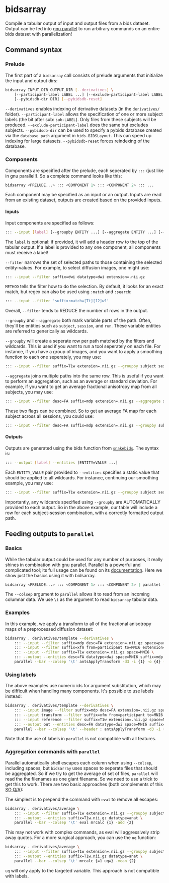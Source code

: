 # bidsarray

Compile a tabular output of input and output files from a bids dataset. Output can be fed into [gnu parallel](https://www.gnu.org/software/parallel/sphinx.html) to run arbitrary commands on an entire bids dataset with parallelization!


## Command syntax

### Prelude

The first part of a `bidsarray` call consists of prelude arguments that initialize the input and output dirs:

```bash
bidsarray INPUT_DIR OUTPUT_DIR [--derivatives] \
    [--participant-label LABEL ...] [--exclude-participant-label LABEL ...] \
    [--pybidsdb-dir DIR] [--pybidsdb-reset]
```

`--derivatives` enables indexing of derivative datasets (in the `derivatives/` folder). `--participant-label` allows the specification of one or more subject labels (the bit after sub: `sub-LABEL`). Only files from these subjects will be produced. `--exclude-participant-label` does the same but excludes subjects. `--pybidsdb-dir` can be used to specify a pybids database created via the `database_path` argument in `bids.BIDSLayout`. This can speed up indexing for large datasets. `--pybidsdb-reset` forces reindexing of the database.

### Components

Components are specified after the prelude, each seperated by `:::` (just like in gnu parallel!). So a complete command looks like this:

```bash
bidsarray <PRELUDE...> ::: <COMPONENT 1> ::: <COMPONENT 2> ::: ...
```

Each component may be specified as an input or an output. Inputs are read from an existing dataset, outputs are created based on the provided inputs.

#### Inputs

Input components are specified as follows:

```bash
::: --input [label] [--groupby ENTITY ...] [--aggregate ENTITY ...] [--filter ENTITY[:METHOD]=VALUE ...]
```

The `label` is optional: if provided, it will add a header row to the top of the tabular output. If a label is provided to any one component, all components must receive a label!

`--filter` narrows the set of selected paths to those containing the selected entity-values. For example, to select diffusion images, one might use:

```bash
::: --input --filter suffix=dwi datatype=dwi extension=.nii.gz
```

`METHOD` tells the filter how to do the selection. By default, it looks for an exact match, but regex can also be used using `:match` and `:search`:

```bash
::: --input --filter 'suffix:match=[Tt][12]w?'
```

Overall, `--filter` tends to REDUCE the number of rows in the output.

`--groupby` and `--aggregate` both mark variable parts of the path. Often, they'll be entities such as `subject`, `session`, and `run`. These variable entities are referred to generically as wildcards.

`--groupby` will create a seperate row per path matched by the filters and wildcards. This is used if you want to run a tool seperately on each file. For instance, if you have a group of images, and you want to apply a smoothing function to each one seperately, you may use:

```bash
::: --input --filter suffix=T1w extension=.nii.gz --groupby subject session
```

`--aggregate` joins multiple paths into the same row. This is useful if you want to perform an aggregation, such as an average or standard deviation. For example, if you want to get an average fractional anisotropy map from all subjects, you may use:

```bash
::: --input --filter desc=FA suffix=mdp extension=.nii.gz --aggregate subject session
```

These two flags can be combined. So to get an average FA map for each subject across all sessions, you could use:

```bash
::: --input --filter desc=FA suffix=mdp extension=.nii.gz --groupby subject --aggregate session
```

#### Outputs

Outputs are generated using the bids function from [`snakebids`](https://snakebids.readthedocs.io/en/stable/api/paths.html#snakebids.bids). The syntax is:

```bash
::: --output [label] --entities [ENTITY=VALUE ...]
```

Each `ENTITY_VALUE` pair provided to `--entities` specifies a static value that should be applied to all wildcards. For instance, continuing our smoothing example, you may use:

```bash
::: --input --filter suffix=T1w extension=.nii.gz --groupby subject session ::: --output --entities datatype=anat suffix=T1w desc=smoothed
```

Importantly, any wildcards specified using `--groupby` are AUTOMATICALLY provided to each output. So in the above example, our table will include a row for each subject-session combination, with a correctly formatted output path.

## Feeding outputs to `parallel`

### Basics

While the tabular output could be used for any number of purposes, it really shines in combination with gnu parallel. Parallel is a powerful and complicated tool; its full usage can be found on its [documentation](https://www.gnu.org/software/parallel/sphinx.html). Here we show just the basics using it with bidsarray.

```bash
bidsarray <PRELUDE...> ::: <COMPONENT 1> ::: <COMPONENT 2> | parallel --colsep '\t' echo 1={1} 2={2}
```

The `--colsep` argument to `parallel` allows it to read from an incoming columnar data. We use `\t` as the argument to read `bidsarray` tabular data.

### Examples

In this example, we apply a transform to all of the fractional anisotropy maps of a preprocessed diffusion dataset:

```bash
bidsarray . derivatives/template --derivatives \
    ::: --input --filter suffix=mdp desc=FA extension=.nii.gz space=participant --groupby subject session \
    ::: --input --filter suffix=xfm from=participant to=MNI6 extension=.nii.gz --groupby subject session \
    ::: --input --filter suffix=T1w extension=.nii.gz space=MNI6 \
    ::: --output --entities desc=FA datatype=dwi space=MNI6 suffix=mdp.nii.gz |
    parallel --bar --colsep '\t' antsApplyTransform -d3 -i {1} -o {4} -r {3} -t {2}
```

### Using labels

The above examples use numeric ids for argument substitution, which may be difficult when handling many components. It's possible to use labels instead:

```bash
bidsarray . derivatives/template --derivatives \
    ::: --input image --filter suffix=mdp desc=FA extension=.nii.gz space=participant --groupby subject session \
    ::: --input transform --filter suffix=xfm from=participant to=MNI6 extension=.nii.gz --groupby subject session \
    ::: --input reference --filter suffix=T1w extension=.nii.gz space=MNI6 \
    ::: --output out --entities desc=FA datatype=dwi space=MNI6 suffix=mdp.nii.gz |
    parallel --bar --colsep '\t' --header : antsApplyTransform -d3 -i {image} -o {out} -r {reference} -t {transform}
```

Note that the use of labels in `parallel` is not compatible with all features.

### Aggregation commands with `parallel`

Parallel automatically shell escapes each column when using `--colsep`, including spaces, but `bidsarray` uses spaces to seperate files that should be aggregated. So if we try to get the average of set of files, `parallel` will read the the filenames as one giant filename. So we need to use a trick to get this to work. There are two basic approaches (both complements of this [SO Q/A](https://superuser.com/questions/1135733/gnu-parallel-remove-escape-before-space-characters-in-command)):

The simplest is to prepend the command with `eval` to remove all escapes:

```bash
bidsarray . derivatives/average \
    ::: --input --filter suffix=T1w extension=.nii.gz --groupby subject session --aggregate run \
    ::: --output --entities suffix=T1w.nii.gz datatype=anat \
    parallel --bar --colsep '\t' eval mrcalc {1} -add {2}
```

This may not work with complex commands, as eval will aggressively strip away quotes. For a more surgical approach, you can use the `uq` function:

```bash
bidsarray . derivatives/average \
    ::: --input --filter suffix=T1w extension=.nii.gz --groupby subject session --aggregate run \
    ::: --output --entities suffix=T1w.nii.gz datatype=anat \
    parallel --bar --colsep '\t' mrcalc {=1 uq=} -mean {2}
```

`uq` will only apply to the targeted variable. This approach is not compatible with labels.
